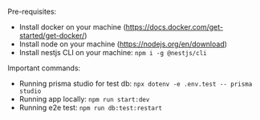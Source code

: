 Pre-requisites:
- Install docker on your machine (https://docs.docker.com/get-started/get-docker/)
- Install node on your machine (https://nodejs.org/en/download)
- Install nestjs CLI on your machine: `npm i -g @nestjs/cli`

Important commands:
- Running prisma studio for test db: `npx dotenv -e .env.test -- prisma studio`
- Running app locally: `npm run start:dev`
- Running e2e test: `npm run db:test:restart`
